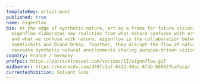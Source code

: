 ```yaml
---
templateKey: artist-post
published: true
name: eigenflow
bio: At the edge of synthetic nature, art as a frame for future visions.
  eigenflow elaborates new realities from what nature confuses with artificial
  and what we confuse with nature. eigenflow is the collaboration between
  somaticbits and Diane Drbay. Together, they disrupt the flow of nature to
  recreate synthetic natural environments sharing purpose-driven visions.
country: France / Germany
profpic: https://patricktresset.com/various/II/eigenflow.gif
midbanner: https://ucarecdn.com/349fc3af-6422-40ac-8fdb-656527cafeca/
currentexhibition: Solvent Suns
---
```

